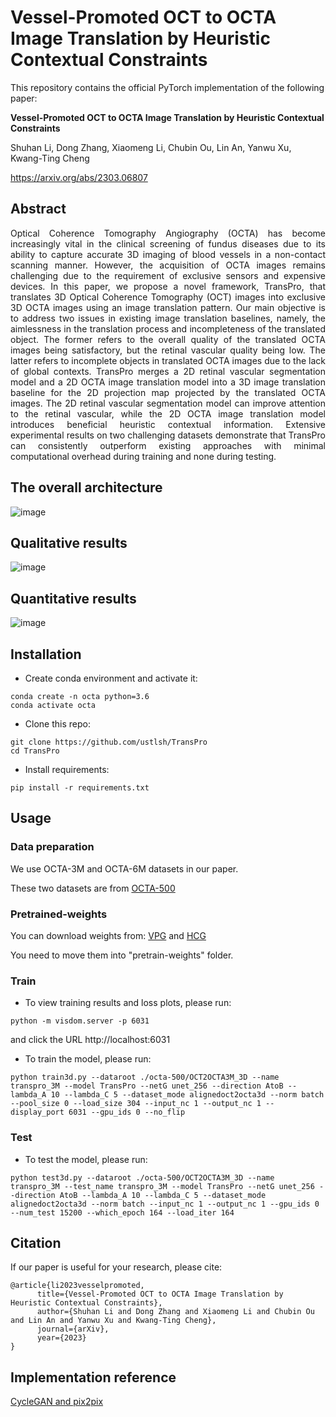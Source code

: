 # Vessel-Promoted OCT to OCTA Image Translation by Heuristic Contextual Constraints

This repository contains the official PyTorch implementation of the following paper:

**Vessel-Promoted OCT to OCTA Image Translation by Heuristic Contextual Constraints**

Shuhan Li, Dong Zhang, Xiaomeng Li, Chubin Ou, Lin An, Yanwu Xu, Kwang-Ting Cheng

https://arxiv.org/abs/2303.06807

## Abstract
<p align="justify">
Optical Coherence Tomography Angiography (OCTA) has become increasingly vital in the clinical screening of fundus diseases due to its ability to capture accurate 3D imaging of blood vessels in a non-contact scanning manner. However, the acquisition of OCTA images remains challenging due to the requirement of exclusive sensors and expensive devices. In this paper, we propose a novel framework, TransPro, that translates 3D Optical Coherence Tomography (OCT) images into exclusive 3D OCTA images using an image translation pattern. Our main objective is to address two issues in existing image translation baselines, namely, the aimlessness in the translation process and incompleteness of the translated object. The former refers to the overall quality of the translated OCTA images being satisfactory, but the retinal vascular quality being low. The latter refers to incomplete objects in translated OCTA images due to the lack of global contexts. TransPro merges a 2D retinal vascular segmentation model and a 2D OCTA image translation model into a 3D image translation baseline for the 2D projection map projected by the translated OCTA images. The 2D retinal vascular segmentation model can improve attention to the retinal vascular, while the 2D OCTA image translation model introduces beneficial heuristic contextual information. Extensive experimental results on two challenging datasets demonstrate that TransPro can consistently outperform existing approaches with minimal computational overhead during training and none during testing.

## The overall architecture
![image](https://github.com/ustlsh/TransPro/blob/main/imgs/framework.png)
## Qualitative results
![image](https://github.com/ustlsh/TransPro/blob/main/imgs/figure3.png)
## Quantitative results
![image](https://github.com/ustlsh/TransPro/blob/main/imgs/result.png)

## Installation

- Create conda environment and activate it:
```
conda create -n octa python=3.6
conda activate octa
```
- Clone this repo:
```
git clone https://github.com/ustlsh/TransPro
cd TransPro
```
- Install requirements:
```
pip install -r requirements.txt
```

## Usage
### Data preparation
We use OCTA-3M and OCTA-6M datasets in our paper. 

These two datasets are from [OCTA-500](https://ieee-dataport.org/open-access/octa-500)

### Pretrained-weights
You can download weights from: [VPG](https://drive.google.com/file/d/1dUf45500QKoO9h9VEDOvFGlN2rxD_853/view?usp=share_link) and [HCG](https://drive.google.com/file/d/1eAIt3feAIsr1Wn_f_mnPmYf6iVwwLmyk/view?usp=share_link)

You need to move them into "pretrain-weights" folder.

### Train 
- To view training results and loss plots, please run:
```
python -m visdom.server -p 6031
```
and click the URL http://localhost:6031

- To train the model, please run:
```
python train3d.py --dataroot ./octa-500/OCT2OCTA3M_3D --name transpro_3M --model TransPro --netG unet_256 --direction AtoB --lambda_A 10 --lambda_C 5 --dataset_mode alignedoct2octa3d --norm batch --pool_size 0 --load_size 304 --input_nc 1 --output_nc 1 --display_port 6031 --gpu_ids 0 --no_flip
```

### Test
- To test the model, please run:
```
python test3d.py --dataroot ./octa-500/OCT2OCTA3M_3D --name transpro_3M --test_name transpro_3M --model TransPro --netG unet_256 --direction AtoB --lambda_A 10 --lambda_C 5 --dataset_mode alignedoct2octa3d --norm batch --input_nc 1 --output_nc 1 --gpu_ids 0 --num_test 15200 --which_epoch 164 --load_iter 164
```

## Citation
If our paper is useful for your research, please cite:
```
@article{li2023vesselpromoted,
      title={Vessel-Promoted OCT to OCTA Image Translation by Heuristic Contextual Constraints}, 
      author={Shuhan Li and Dong Zhang and Xiaomeng Li and Chubin Ou and Lin An and Yanwu Xu and Kwang-Ting Cheng},
      journal={arXiv},
      year={2023}
}
```

## Implementation reference
[CycleGAN and pix2pix](https://github.com/junyanz/pytorch-CycleGAN-and-pix2pix)
